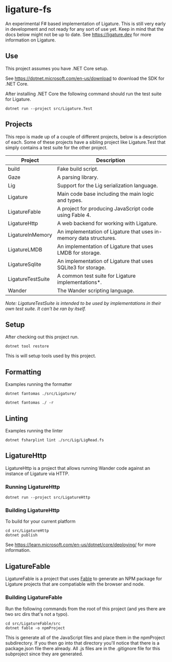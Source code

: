 # ligature-fs
An experimental F# based implementation of Ligature.
This is still very early in development and not ready for any sort of use yet.
Keep in mind that the docs below might not be up to date.
See https://ligature.dev for more information on Ligature.

## Use
This project assumes you have .NET Core setup.

See https://dotnet.microsoft.com/en-us/download to download the SDK for .NET Core.

After installing .NET Core the following command should run the test suite for Ligature.

```
dotnet run --project src/Ligature.Test
```

## Projects

This repo is made up of a couple of different projects, below is a description of each.
Some of these projects have a sibling project like Ligature.Test that simply contains a
test suite for the other project.

| Project           | Description                                                        |
| ----------------- | ------------------------------------------------------------------ |
| build             | Fake build script.                                                 |
| Gaze              | A parsing library.                                                 |
| Lig               | Support for the Lig serialization language.                        |
| Ligature          | Main code base including the main logic and types.                 |
| LigatureFable     | A project for producing JavaScript code using Fable 4.             |
| LigatureHttp      | A web backend for working with Ligature.                           |
| LigatureInMemory  | An implementation of Ligature that uses in-memory data structures. |
| LigatureLMDB      | An implementation of Ligature that uses LMDB for storage.          |
| LigatureSqlite    | An implementation of Ligature that uses SQLite3 for storage.       |
| LigatureTestSuite | A common test suite for Ligature implementations*.                 |
| Wander            | The Wander scripting language.                                     |

*Note: LigatureTestSuite is intended to be used by implementations in their own test suite. It can't be ran by itself.*

## Setup

After checking out this project run.

`dotnet tool restore`

This is will setup tools used by this project.

## Formatting

Examples running the formatter

`dotnet fantomas ./src/Ligature/`

`dotnet fantomas ./ -r`

## Linting

Examples running the linter

`dotnet fsharplint lint ./src/Lig/LigRead.fs`

## LigatureHttp

LigatureHttp is a project that allows running Wander code against an instance of Ligature via HTTP.

### Running LigatureHttp

`dotnet run --project src/LigatureHttp`

### Building LigatureHttp

To build for your current platform

```
cd src/LigatureHttp
dotnet publish
```

See https://learn.microsoft.com/en-us/dotnet/core/deploying/ for more information.

## LigatureFable

LigatureFable is a project that uses [Fable](https://fable.io) to generate an NPM package for Ligature projects that are compatiable with the browser and node.

### Building LigatureFable

Run the following commands from the root of this project (and yes there are two src dirs that's not a typo).

```
cd src/LigatureFable/src
dotnet fable -o npmProject
```

This is generate all of the JavaScript files and place them in the npmProject subdirectory.
If you then go into that directory you'll notice that there is a package.json file there already.
All .js files are in the .gitignore file for this subproject since they are generated.
